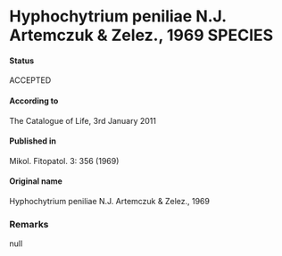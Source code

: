 Hyphochytrium peniliae N.J. Artemczuk & Zelez., 1969 SPECIES
=======

#### Status
ACCEPTED

#### According to
The Catalogue of Life, 3rd January 2011

#### Published in
Mikol. Fitopatol. 3: 356 (1969)

#### Original name
Hyphochytrium peniliae N.J. Artemczuk & Zelez., 1969

### Remarks
null